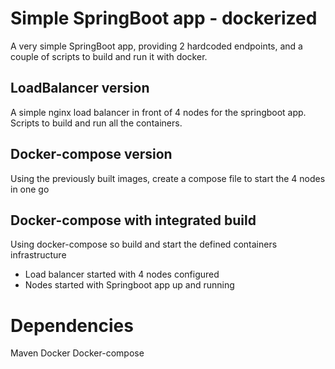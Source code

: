 # Simple SpringBoot app - dockerized

A very simple SpringBoot app, providing 2 hardcoded endpoints, and a couple of scripts to build and run it with docker.

## LoadBalancer version

A simple nginx load balancer in front of 4 nodes for the springboot app.
Scripts to build and run all the containers.


## Docker-compose version
Using the previously built images, create a compose file to start the 4 nodes in one go

## Docker-compose with integrated build
Using docker-compose so build and start the defined containers infrastructure
* Load balancer started with 4 nodes configured
* Nodes started with Springboot app up and running

# Dependencies

Maven
Docker
Docker-compose
